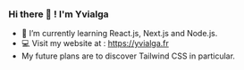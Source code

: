 ### Hi there 👋 ! I'm Yvialga

- 🌱 I’m currently learning React.js, Next.js and Node.js.
- 💻 Visit my website at : https://yvialga.fr
- My future plans are to discover Tailwind CSS in particular.

<!--
- 🔭 I’m currently working on ...
- 👯 I’m looking to collaborate on ...
- 🤔 I’m looking for help with ...
- 💬 Ask me about ...
- 📫 How to reach me: ...
- 😄 Pronouns: ...
- ⚡ Fun fact: ...
-->
